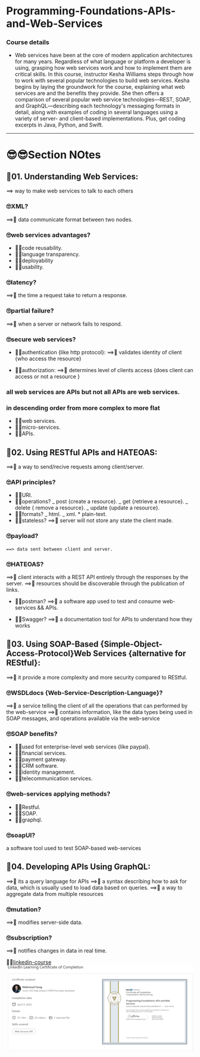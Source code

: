 # Programming-Foundations-APIs-and-Web-Services
### Course details
- Web services have been at the core of modern application architectures for many years. Regardless of what language or platform a developer is using, grasping how web services work and how to implement them are critical skills. In this course, instructor Kesha Williams steps through how to work with several popular technologies to build web services. Kesha begins by laying the groundwork for the course, explaining what web services are and the benefits they provide. She then offers a comparison of several popular web service technologies—REST, SOAP, and GraphQL—describing each technology's messaging formats in detail, along with examples of coding in several languages using a variety of server- and client-based implementations. Plus, get coding excerpts in Java, Python, and Swift.
-------------------------------

# 😎😎Section NOtes

## 🧐01. Understanding Web Services:

==> way to make web services to talk to each others

### 🙄XML?

==>🤩 data communicate format between two nodes.

### 🙄web services advantages?

- 🐱‍🏍code reusability.
- 🐱‍🏍language transparency.
- 🐱‍🏍deployability
- 🐱‍🏍usability.

### 🙄latency?

==>🤩 the time a request take to return a response.

### 🙄partial failure?

==>🤩 when a server or network fails to respond.

### 🙄secure web services?

- 🐱‍🏍authentication {like http protocol}:
  ==>🤩 validates identity of client {who access the resource}

* 🐱‍🏍authorization:
  ==>🤩 determines level of clients access {does client can access or not a resource }

### all web services are APIs but not all APIs are web services.

### in descending order from more complex to more flat

- 🐱‍🏍web services.
- 🐱‍🏍micro-services.
- 🐱‍🏍APIs.

## 🧐02. Using RESTful APIs and HATEOAS:

==>🤩 a way to send/recive requests among client/server.

### 🙄API principles?

- 🐱‍🏍URI.
- 🐱‍🏍operations?
  _ post {create a resource}.
  _ get {retrieve a resource}.
  _ delete { remove a resource}.
  _ update {update a resource}.
- 🐱‍🏍formats?
  _ html.
  _ xml. \* plain-text.
- 🐱‍🏍stateless?
  ==>🤩 server will not store any state the client made.

### 🙄payload?

    ==> data sent between client and server.

### 🙄HATEOAS?

==>🤩 client interacts with a REST API entirely through the responses by the server.
==>🤩 resources should be discoverable through the publication of links.

- 🐱‍🏍postman?
  ==>🤩 a software app used to test and consume web-services && APIs.

* 🐱‍🏍Swagger?
  ==>🤩 a documentation tool for APIs to understand how they works

## 🧐03. Using SOAP-Based {Simple-Object-Access-Protocol}Web Services {alternative for REStful}:

==>🤩 it provide a more complexity and more security compared to REStful.

### 🙄WSDLdocs {Web-Service-Description-Language}?

==>🤩 a service telling the client of all the operations that can performed by the web-service
==>🤩 contains information, like the data types being used in SOAP messages, and operations available via the web-service

### 🙄SOAP benefits?

- 🐱‍🏍used fot enterprise-level web services {like paypal}.
- 🐱‍🏍financial services.
- 🐱‍🏍payment gateway.
- 🐱‍🏍CRM software.
- 🐱‍🏍identity management.
- 🐱‍🏍telecommunication services.

### 🙄web-services applying methods?

- 🐱‍🏍Restful.
- 🐱‍🏍SOAP.
- 🐱‍🏍graphql.

### 🙄soapUI?

a software tool used to test SOAP-based web-services

## 🧐04. Developing APIs Using GraphQL:

==>🤩 its a query language for APIs
==>🤩 a syntax describing how to ask for data, which is usually used to load data based on queries.
==>🤩 a way to aggregate data from multiple resources

### 🙄mutation?

==>🤩 modifies server-side data.

### 🙄subscription?

==>🤩 notifies changes in data in real time.
<br/>

🐳🐳[linkedin-course](https://www.linkedin.com/learning/programming-foundations-apis-and-web-services)
![linkedin certification](ai-certificate.PNG)
